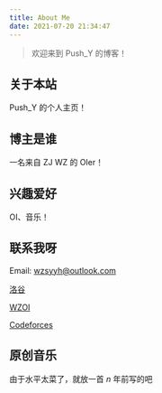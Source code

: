 ```yaml
---
title: About Me
date: 2021-07-20 21:34:47
---
```

> 欢迎来到 Push_Y 的博客！

## 关于本站
Push_Y 的个人主页！

## 博主是谁
一名来自 ZJ WZ 的 OIer！

## 兴趣爱好
OI、音乐！

## 联系我呀
Email: wzsyyh@outlook.com

[洛谷](https://www.luogu.com.cn/user/135485)

[WZOI](https://wzoi.cc/users/5507)

[Codeforces](http://codeforces.com/profile/wzsyyh)

## 原创音乐
由于水平太菜了，就放一首 $n$ 年前写的吧

<!-- <iframe frameborder="no" border="0" marginwidth="0" marginheight="0" width=330 height=86 src="//music.163.com/outchain/player?type=3&id=2065157583&auto=1&height=66"></iframe> -->
